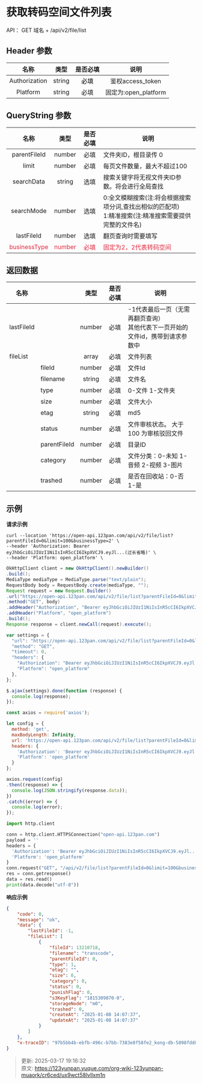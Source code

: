 # 获取转码空间文件列表

API： GET 域名 + /api/v2/file/list

## Header 参数
| **名称** | **类型** | **是否必填** | **说明** |
| :---: | :---: | :---: | :---: |
| Authorization | string | <font style="color:#000000;">必填</font> | 鉴权access_token |
| Platform | string | 必填 | 固定为:open_platform |


## QueryString 参数
| **名称** | **类型** | **是否必填** | **说明** |
| :---: | :---: | :---: | --- |
| parentFileId | number | 必填 | 文件夹ID，根目录传 0 |
| limit | number | 必填 | 每页文件数量，最大不超过100 |
| searchData | string | 选填 | 搜索关键字将无视文件夹ID参数。将会进行全局查找 |
| searchMode | number | 选填 | 0:全文模糊搜索(注:将会根据搜索项分词,查找出相似的匹配项)<br/>1:精准搜索(注:精准搜索需要提供完整的文件名) |
| lastFileId | number | 选填 | 翻页查询时需要填写 |
| <font style="color:#DF2A3F;">businessType</font> | <font style="color:#DF2A3F;">number</font> | <font style="color:#DF2A3F;">必填</font> | <font style="color:#DF2A3F;">固定为2，2代表转码空间</font> |


## 返回数据
| **名称** | | **类型** | **是否必填** | **说明** |
| --- | --- | :---: | :---: | --- |
|  lastFileId<br/> | | number | 必填 | -1代表最后一页（无需再翻页查询）<br/>其他代表下一页开始的文件id，携带到请求参数中 |
| fileList | | array | 必填 | 文件列表 |
|  | fileId | number | 必填 | 文件Id |
|  | filename | string | 必填 | 文件名 |
|  | type | number | 必填 | 0-文件  1-文件夹 |
|  | size | number | 必填 | 文件大小 |
|  | etag | string | 必填 | md5 |
|  | status | number | 必填 | 文件审核状态。 大于 100 为审核驳回文件 |
|  | parentFileId | number | 必填 | 目录ID |
|  | category | number | 必填 | 文件分类：0-未知 1-音频 2-视频 3-图片 |
|  | trashed | number | 必填 | 是否在回收站：0-否 1-是 |


## 示例
**请求示例**

```shell
curl --location 'https://open-api.123pan.com/api/v2/file/list?parentFileId=0&limit=100&businessType=2' \
--header 'Authorization: Bearer eyJhbGciOiJIUzI1NiIsInR5cCI6IkpXVCJ9.eyJl...(过长省略)' \
--header 'Platform: open_platform' \
```

```java
OkHttpClient client = new OkHttpClient().newBuilder()
.build();
MediaType mediaType = MediaType.parse("text/plain");
RequestBody body = RequestBody.create(mediaType, "");
Request request = new Request.Builder()
.url("https://open-api.123pan.com/api/v2/file/list?parentFileId=0&limit=100&businessType=2")
.method("GET", body)
.addHeader("Authorization", "Bearer eyJhbGciOiJIUzI1NiIsInR5cCI6IkpXVCJ9.eyJl...(过长省略)")
.addHeader("Platform", "open_platform")
.build();
Response response = client.newCall(request).execute();
```

```javascript
var settings = {
  "url": "https://open-api.123pan.com/api/v2/file/list?parentFileId=0&limit=100&businessType=2",
  "method": "GET",
  "timeout": 0,
  "headers": {
    "Authorization": "Bearer eyJhbGciOiJIUzI1NiIsInR5cCI6IkpXVCJ9.eyJl...(过长省略)",
    "Platform": "open_platform"
  },
};

$.ajax(settings).done(function (response) {
  console.log(response);
});
```

```javascript
const axios = require('axios');

let config = {
  method: 'get',
  maxBodyLength: Infinity,
  url: 'https://open-api.123pan.com/api/v2/file/list?parentFileId=0&limit=100&businessType=2',
  headers: { 
    'Authorization': 'Bearer eyJhbGciOiJIUzI1NiIsInR5cCI6IkpXVCJ9.eyJl...(过长省略)', 
    'Platform': 'open_platform'
  }
};

axios.request(config)
.then((response) => {
  console.log(JSON.stringify(response.data));
})
.catch((error) => {
  console.log(error);
});

```

```python
import http.client

conn = http.client.HTTPSConnection("open-api.123pan.com")
payload = ''
headers = {
  'Authorization': 'Bearer eyJhbGciOiJIUzI1NiIsInR5cCI6IkpXVCJ9.eyJl...(过长省略)',
  'Platform': 'open_platform'
}
conn.request("GET", "/api/v2/file/list?parentFileId=0&limit=100&businessType=2", payload, headers)
res = conn.getresponse()
data = res.read()
print(data.decode("utf-8"))
```

**响应示例**

```json
{
    "code": 0,
    "message": "ok",
    "data": {
        "lastFileId": -1,
        "fileList": [
            {
                "fileId": 13210718,
                "filename": "transcode",
                "parentFileId": 0,
                "type": 1,
                "etag": "",
                "size": 0,
                "category": 0,
                "status": 0,
                "punishFlag": 0,
                "s3KeyFlag": "1815309870-0",
                "storageNode": "m0",
                "trashed": 0,
                "createAt": "2025-01-08 14:07:37",
                "updateAt": "2025-01-08 14:07:37"
            }
        ]
    },
    "x-traceID": "97b5bb4b-ebfb-496c-b7bb-7383e8f58fe2_kong-db-5898fdd8c6-wnv6h"
}
```



> 更新: 2025-03-17 19:16:32  
> 原文: <https://123yunpan.yuque.com/org-wiki-123yunpan-muaork/cr6ced/ux9wct58lvllxm1n>